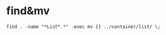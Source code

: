 <!--
 * @Author: ChengWang(cheng.wang.801@gmail.com)
 * @Date: 2020-12-02 07:18:01
 * @LastEditors: ChengWang
 * @LastEditTime: 2020-12-02 07:18:23
 * @FilePath: /note/shell.md
-->
# find&mv
    find . -name "*List*.*" -exec mv {} ../container/list/ \;